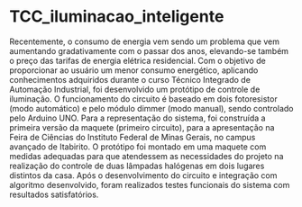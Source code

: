 # TCC_iluminacao_inteligente

Recentemente, o consumo de energia vem sendo um problema que vem
aumentando gradativamente com o passar dos anos, elevando-se também o preço das tarifas
de energia elétrica residencial. Com o objetivo de proporcionar ao usuário um menor
consumo energético, aplicando conhecimentos adquiridos durante o curso Técnico Integrado
de Automação Industrial, foi desenvolvido um protótipo de controle de iluminação. O
funcionamento do circuito é baseado em dois fotoresistor (modo automático) e pelo módulo
dimmer (modo manual), sendo controlado pelo Arduino UNO. Para a representação do
sistema, foi construída a primeira versão da maquete (primeiro circuito), para a apresentação
na Feira de Ciências do Instituto Federal de Minas Gerais, no campus avançado de Itabirito.
O protótipo foi montado em uma maquete com medidas adequadas para que atendessem as
necessidades do projeto na realização do controle de duas lâmpadas halógenas em dois
lugares distintos da casa. Após o desenvolvimento do circuito e integração com algoritmo
desenvolvido, foram realizados testes funcionais do sistema com resultados satisfatórios.
